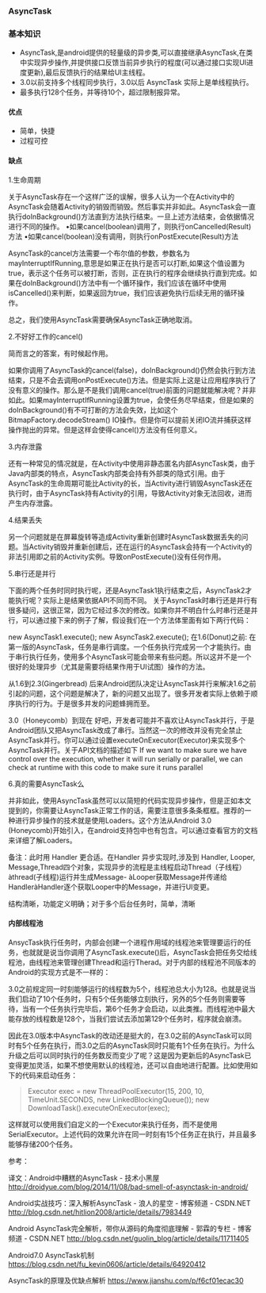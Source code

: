 ### AsyncTask

### 基本知识

* AsyncTask,是android提供的轻量级的异步类,可以直接继承AsyncTask,在类中实现异步操作,并提供接口反馈当前异步执行的程度(可以通过接口实现UI进度更新),最后反馈执行的结果给UI主线程。
* 3.0以前支持多个线程同步执行，3.0以后 AsyncTask 实际上是单线程执行。
* 最多执行128个任务，并等待10个，超过限制报异常。

#### 优点
* 简单，快捷
* 过程可控

#### 缺点
 1.生命周期

关于AsyncTask存在一个这样广泛的误解，很多人认为一个在Activity中的AsyncTask会随着Activity的销毁而销毁。然后事实并非如此。AsyncTask会一直执行doInBackground()方法直到方法执行结束。一旦上述方法结束，会依据情况进行不同的操作。
 •如果cancel(boolean)调用了，则执行onCancelled(Result)方法
 •如果cancel(boolean)没有调用，则执行onPostExecute(Result)方法
 
AsyncTask的cancel方法需要一个布尔值的参数，参数名为mayInterruptIfRunning,意思是如果正在执行是否可以打断,如果这个值设置为true，表示这个任务可以被打断，否则，正在执行的程序会继续执行直到完成。如果在doInBackground()方法中有一个循环操作，我们应该在循环中使用isCancelled()来判断，如果返回为true，我们应该避免执行后续无用的循环操作。

总之，我们使用AsyncTask需要确保AsyncTask正确地取消。

2.不好好工作的cancel()

简而言之的答案，有时候起作用。

如果你调用了AsyncTask的cancel(false)，doInBackground()仍然会执行到方法结束，只是不会去调用onPostExecute()方法。但是实际上这是让应用程序执行了没有意义的操作。那么是不是我们调用cancel(true)前面的问题就能解决呢？并非如此。如果mayInterruptIfRunning设置为true，会使任务尽早结束，但是如果的doInBackground()有不可打断的方法会失效，比如这个BitmapFactory.decodeStream() IO操作。但是你可以提前关闭IO流并捕获这样操作抛出的异常。但是这样会使得cancel()方法没有任何意义。

3.内存泄露

还有一种常见的情况就是，在Activity中使用非静态匿名内部AsyncTask类，由于Java内部类的特点，AsyncTask内部类会持有外部类的隐式引用。由于AsyncTask的生命周期可能比Activity的长，当Activity进行销毁AsyncTask还在执行时，由于AsyncTask持有Activity的引用，导致Activity对象无法回收，进而产生内存泄露。

4.结果丢失

另一个问题就是在屏幕旋转等造成Activity重新创建时AsyncTask数据丢失的问题。当Activity销毁并重新创建后，还在运行的AsyncTask会持有一个Activity的非法引用即之前的Activity实例。导致onPostExecute()没有任何作用。

5.串行还是并行

下面的两个任务时同时执行呢，还是AsyncTask1执行结束之后，AsyncTask2才能执行呢？实际上是结果依据API不同而不同。
关于AsyncTask时串行还是并行有很多疑问，这很正常，因为它经过多次的修改。如果你并不明白什么时串行还是并行，可以通过接下来的例子了解，假设我们在一个方法体里面有如下两行代码：

new AsyncTask1.execute();
new AsyncTask2.execute();
在1.6(Donut)之前:
在第一版的AsyncTask，任务是串行调度。一个任务执行完成另一个才能执行。由于串行执行任务，使用多个AsyncTask可能会带来有些问题。所以这并不是一个很好的处理异步（尤其是需要将结果作用于UI试图）操作的方法。

从1.6到2.3(Gingerbread)
后来Android团队决定让AsyncTask并行来解决1.6之前引起的问题，这个问题是解决了，新的问题又出现了。很多开发者实际上依赖于顺序执行的行为。于是很多并发的问题蜂拥而至。

3.0（Honeycomb）到现在
好吧，开发者可能并不喜欢让AsyncTask并行，于是Android团队又把AsyncTask改成了串行。当然这一次的修改并没有完全禁止AsyncTask并行。你可以通过设置executeOnExecutor(Executor)来实现多个AsyncTask并行。关于API文档的描述如下
If we want to make sure we have control over the execution, whether it will run serially or parallel, we can check at runtime with this code to make sure it runs parallel

6.真的需要AsyncTask么

并非如此，使用AsyncTask虽然可以以简短的代码实现异步操作，但是正如本文提到的，你需要让AsyncTask正常工作的话，需要注意很多条条框框。推荐的一种进行异步操作的技术就是使用Loaders。这个方法从Android 3.0 (Honeycomb)开始引入，在android支持包中也有包含。可以通过查看官方的文档来详细了解Loaders。

备注：此时用 Handler 更合适。在Handler 异步实现时,涉及到 Handler, Looper, Message,Thread四个对象，实现异步的流程是主线程启动Thread（子线程）àthread(子线程)运行并生成Message- àLooper获取Message并传递给HandleràHandler逐个获取Looper中的Message，并进行UI变更。

结构清晰，功能定义明确；对于多个后台任务时，简单，清晰

#### 内部线程池

AnsycTask执行任务时，内部会创建一个进程作用域的线程池来管理要运行的任务，也就就是说当你调用了AsyncTask.execute()后，AsyncTask会把任务交给线程池，由线程池来管理创建Thread和运行Therad。对于内部的线程池不同版本的Android的实现方式是不一样的：

3.0之前规定同一时刻能够运行的线程数为5个，线程池总大小为128。也就是说当我们启动了10个任务时，只有5个任务能够立刻执行，另外的5个任务则需要等待，当有一个任务执行完毕后，第6个任务才会启动，以此类推。而线程池中最大能存放的线程数是128个，当我们尝试去添加第129个任务时，程序就会崩溃。

因此在3.0版本中AsyncTask的改动还是挺大的，在3.0之前的AsyncTask可以同时有5个任务在执行，而3.0之后的AsyncTask同时只能有1个任务在执行。为什么升级之后可以同时执行的任务数反而变少了呢？这是因为更新后的AsyncTask已变得更加灵活，如果不想使用默认的线程池，还可以自由地进行配置。比如使用如下的代码来启动任务：

>Executor exec = new ThreadPoolExecutor(15, 200, 10, TimeUnit.SECONDS, new LinkedBlockingQueue<Runnable>());
new DownloadTask().executeOnExecutor(exec);

这样就可以使用我们自定义的一个Executor来执行任务，而不是使用SerialExecutor。上述代码的效果允许在同一时刻有15个任务正在执行，并且最多能够存储200个任务。


参考：

译文：Android中糟糕的AsyncTask - 技术小黑屋
http://droidyue.com/blog/2014/11/08/bad-smell-of-asynctask-in-android/

Android实战技巧：深入解析AsyncTask - 浪人的星空 - 博客频道 - CSDN.NET
http://blog.csdn.net/hitlion2008/article/details/7983449

Android AsyncTask完全解析，带你从源码的角度彻底理解 - 郭霖的专栏 - 博客频道 - CSDN.NET
http://blog.csdn.net/guolin_blog/article/details/11711405

Android7.0 AsyncTask机制
https://blog.csdn.net/fu_kevin0606/article/details/64920412

AsyncTask的原理及优缺点解析
https://www.jianshu.com/p/f6cf01ecac30





